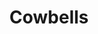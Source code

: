 ---
hackday: 26-london
title: Cowbells
summary: Helping clinical staff find computers on wheels (COWs) in hospitals
thumbnail: cowbells.png
team:
- Felicity Smith
- Henry Heath
- Simon Chapman
- Alex Rupal
links:
  website: https://www.figma.com/file/H1wB324U41thDJra3sMz9G/Have-you-seen-Daisy%3F?type=design&node-id=14%3A377&mode=design&t=S0BwR7gtxZuvyazX-1
  presentation: https://docs.google.com/presentation/d/1RTMQkHlx9YyPP0lrQlJDxm2PvD6dufJJkam3_keTAmk/edit?usp=sharing
  code:
  - https://github.com/hjheath/cows
about: Track COWs around the hospital, see if they're being used, how much battery
  they have left, whether they're plugged in etc. etc.
---